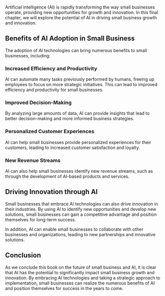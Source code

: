 

Artificial intelligence (AI) is rapidly transforming the way small businesses operate, providing new opportunities for growth and innovation. In this final chapter, we will explore the potential of AI in driving small business growth and innovation.

Benefits of AI Adoption in Small Business
-----------------------------------------

The adoption of AI technologies can bring numerous benefits to small businesses, including:

### Increased Efficiency and Productivity

AI can automate many tasks previously performed by humans, freeing up employees to focus on more strategic initiatives. This can lead to improved efficiency and productivity for small businesses.

### Improved Decision-Making

By analyzing large amounts of data, AI can provide insights that lead to better decision-making and more informed business strategies.

### Personalized Customer Experiences

AI can help small businesses provide personalized experiences for their customers, leading to increased customer satisfaction and loyalty.

### New Revenue Streams

AI can also help small businesses identify new revenue streams, such as through the development of AI-based products and services.

Driving Innovation through AI
-----------------------------

Small businesses that embrace AI technologies can also drive innovation in their industries. By using AI to identify new opportunities and develop new solutions, small businesses can gain a competitive advantage and position themselves for long-term success.

In addition, AI can enable small businesses to collaborate with other businesses and organizations, leading to new partnerships and innovative solutions.

Conclusion
----------

As we conclude this book on the future of small business and AI, it is clear that AI has the potential to significantly impact small business growth and innovation. By embracing AI technologies and taking a strategic approach to implementation, small businesses can realize the numerous benefits of AI and position themselves for success in the years to come.
